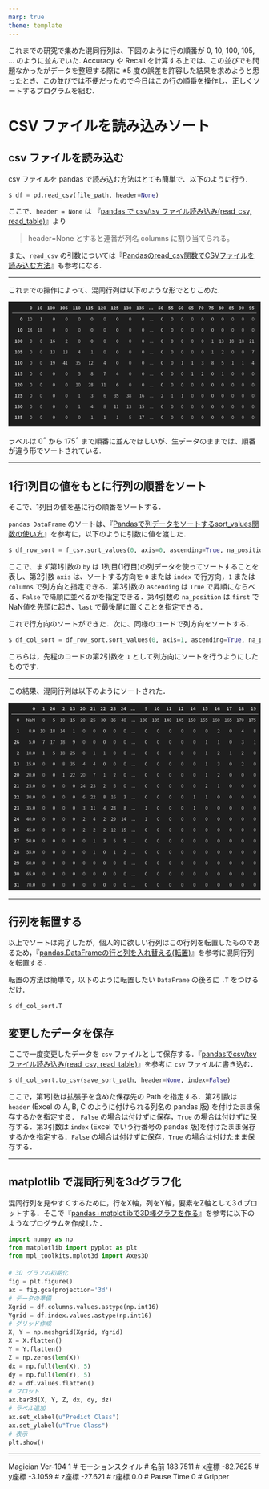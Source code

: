 ```yaml
---
marp: true
theme: template
---
```


これまでの研究で集めた混同行列は、下図のように行の順番が 0, 10, 100, 105, ... のように並んでいた. Accuracy や Recall を計算する上では、この並びでも問題なかったがデータを整理する際に ±5 度の誤差を許容した結果を求めようと思ったとき、この並びでは不便だったので今日はこの行の順番を操作し、正しくソートするプログラムを組む.

# CSV ファイルを読み込みソート

## csv ファイルを読み込む

csv ファイルを pandas で読み込む方法はとても簡単で、以下のように行う.

```python
$ df = pd.read_csv(file_path, header=None)
```

ここで、`header = None` は 『[pandas で csv/tsv ファイル読み込み(read_csv, read_table)](https://note.nkmk.me/python-pandas-read-csv-tsv/)』より

> header=None とすると連番が列名 columns に割り当てられる。

また、`read_csv` の引数については『[Pandasのread_csv関数でCSVファイルを読み込む方法](https://deepage.net/features/pandas-readcsv-light.html)』も参考になる.

---

これまでの操作によって、混同行列は以下のような形でとりこめた.

![confution_1](https://raw.githubusercontent.com/rurusasu/Diary/master/%E7%94%BB%E5%83%8F/2021_0430/Confution_1.png)

ラベルは 0$^\circ$ から 175$^\circ$ まで順番に並んでほしいが、生データのままでは、順番が違う形でソートされている.

---

## 1行1列目の値をもとに行列の順番をソート

そこで、1列目の値を基に行の順番をソートする．

`pandas DataFrame` のソートは、『[Pandasで列データをソートするsort_values関数の使い方](https://deepage.net/features/pandas-sort-values.html)』を参考に，以下のように引数に値を渡した．

```python
$ df_row_sort = f_csv.sort_values(0, axis=0, ascending=True, na_position='first')
```

ここで、まず第1引数の `by` は 1列目(1行目)の列データを使ってソートすることを表し、第2引数 `axis` は、ソートする方向を  `0` または `index` で行方向，`1` または `columns` で列方向と指定できる．第3引数の `ascending` は `True`  で昇順にならべる、`False` で降順に並べるかを指定できる．第4引数の `na_position` は `first` でNaN値を先頭に起き、`last` で最後尾に置くことを指定できる．

これで行方向のソートができた．次に、同様のコードで列方向をソートする．

```python
$ df_col_sort = df_row_sort.sort_values(0, axis=1, ascending=True, na_position='first')
```
こちらは，先程のコードの第2引数を `1` として列方向にソートを行うようにしたものです．

---

この結果、混同行列は以下のようにソートされた．

![Confution_2](https://raw.githubusercontent.com/rurusasu/Diary/master/%E7%94%BB%E5%83%8F/2021_0430/Confution_2.png)

---

## 行列を転置する

以上でソートは完了したが，個人的に欲しい行列はこの行列を転置したものであるため，『[pandas.DataFrameの行と列を入れ替える(転置)](https://note.nkmk.me/python-pandas-t-transpose/)』を参考に混同行列を転置する．

転置の方法は簡単で，以下のように転置したい `DataFrame` の後ろに `.T` をつけるだけ．
```python
$ df_col_sort.T
```

## 変更したデータを保存

ここで一度変更したデータを `csv` ファイルとして保存する．『[pandasでcsv/tsvファイル読み込み(read_csv, read_table)](https://note.nkmk.me/python-pandas-read-csv-tsv/)』を参考に `csv` ファイルに書き込む．

```python
$ df_col_sort.to_csv(save_sort_path, header=None, index=False)
```

ここで，第1引数は拡張子を含めた保存先の Path を指定する．第2引数は `header` (Excel の A, B, C のように付けられる列名の pandas 版) を付けたまま保存するかを指定する． `False` の場合は付けずに保存，`True` の場合は付けずに保存する．第3引数は `index` (Excel でいう行番号の pandas 版)を付けたまま保存するかを指定する．`False` の場合は付けずに保存，`True` の場合は付けたまま保存する．

---

## matplotlib で混同行列を3dグラフ化

混同行列を見やすくするために，行をX軸，列をY軸，要素をZ軸として3ｄプロットする．そこで『[pandas+matplotlibで3D棒グラフを作る](https://hpcmemo.hatenablog.com/entry/2015/10/08/200647)』を参考に以下のようなプログラムを作成した．


```python
import numpy as np
from matplotlib import pyplot as plt
from mpl_toolkits.mplot3d import Axes3D

# 3D グラフの初期化
fig = plt.figure()
ax = fig.gca(projection='3d')
# データの準備
Xgrid = df.columns.values.astype(np.int16)
Ygrid = df.index.values.astype(np.int16)
# グリッド作成
X, Y = np.meshgrid(Xgrid, Ygrid)
X = X.flatten()
Y = Y.flatten()
Z = np.zeros(len(X))
dx = np.full(len(X), 5)
dy = np.full(len(Y), 5)
dz = df.values.flatten()
# プロット
ax.bar3d(X, Y, Z, dx, dy, dz)
# ラベル追加
ax.set_xlabel(u"Predict Class")
ax.set_ylabel(u"True Class")
# 表示
plt.show()

```

---

  <DobotType>
    <item_0>Magician</item_0>
  </DobotType>
  <row_StudioVersion>
    <item_0>Ver-194</item_0>
  </row_StudioVersion>
  <row0>
    <item_0>1</item_0> # モーションスタイル
    <item_1 /> # 名前
    <item_2>183.7511</item_2> # x座標
    <item_3>-82.7625</item_3>  # y座標
    <item_4>-3.1059</item_4>    # z座標
    <item_5>-27.621</item_5>    # r座標
    <item_10>0.0</item_10>       # Pause Time
    <item_11>0</item_11>          # Gripper
  </row0>
